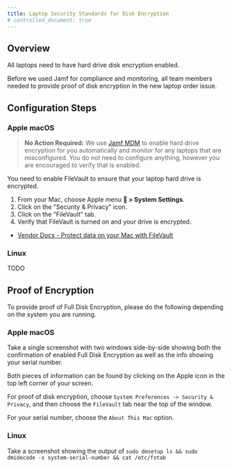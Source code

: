 ```yaml
---
title: Laptop Security Standards for Disk Encryption
# controlled_document: true
---
```


## Overview

All laptops need to have hard drive disk encryption enabled.

Before we used Jamf for compliance and monitoring, all team members needed to provide proof of disk encryption in the new laptop order issue.

## Configuration Steps

### Apple macOS

> **No Action Required:** We use [Jamf MDM](/handbook/security/corporate/systems/jamf) to enable hard drive encryption for you automatically and monitor for any laptops that are misconfigured. You do not need to configure anything, however you are encouraged to verify that is enabled.

You need to enable FileVault to ensure that your laptop hard drive is encrypted.

1. From your Mac, choose Apple menu ** > System Settings**.
2. Click on the "Security & Privacy" icon.
3. Click on the "FileVault" tab.
4. Verify that FileVault is turned on and your drive is encrypted.

- [Vendor Docs - Protect data on your Mac with FileVault](https://support.apple.com/guide/mac-help/protect-data-on-your-mac-with-filevault-mh11785/mac)

### Linux

TODO

## Proof of Encryption

To provide proof of Full Disk Encryption, please do the following depending on the system you are running.

### Apple macOS

Take a single screenshot with two windows side-by-side showing both the confirmation of enabled Full Disk Encryption as well as the info showing your serial number.

Both pieces of information can be found by clicking on the Apple icon in the top left corner of your screen.

For proof of disk encryption, choose `System Preferences -> Security & Privacy`, and then choose the `FileVault` tab near the top of the window.

For your serial number, choose the `About This Mac` option.

### Linux

Take a screenshot showing the output of `sudo dmsetup ls && sudo dmidecode -s system-serial-number && cat /etc/fstab`
